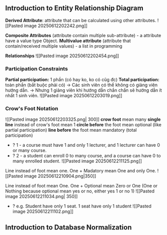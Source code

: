 ## Introduction to Entity Relationship Diagram
**Derived Attribute**: attribute that can be calculated using other attributes.
![[Pasted image 20250612202242.png]]

**Composite Attributes** (attribute contain multiple sub-attribute) - a attribute have a value type Object.
**Multivalue attribute** (attribute that contain/received multiple values) - a list in programming

**Relationships**
![[Pasted image 20250612202454.png]]


### Participation Constraints
**Partial participation:** 1 phần (có hay ko, ko có cũg đc) 
**Total participation:** toàn phần (bắt buộc phải có)
-> Các sinh viên có thể không có giảng viên hướng dẫn. 
-> Nhưng 1 giảng viên khi hướng dẫn chắn chắn sẽ hướng dẫn ít nhất 1 sinh viên.
![[Pasted image 20250612203019.png]] 


### Crow's Foot Notation
![[Pasted image 20250612203325.png| 300]]
**crow foot** mean many
**single line** instead of crow's foot mean 1 
**circle before** the foot mean optional (like partial participation) 
**line before** the foot mean mandatory (total participation) 
+ ? 1 - a course must have 1 and only 1 lecturer, and 1 lecturer can have 0 or many course. 
+ ? 2 - a student can enroll 0 to many course, and a course can have 0 to many enrolled student.
![[Pasted image 20250612211125.png]]

Line instead of foot mean one. One + Madatory mean One and only One.
![[Pasted image 20250612210904.png|350]]

Line instead of foot mean One. One + Optional mean Zero or One (One or Nothing because optional mean yes or no, either yes 1 or no 1)
![[Pasted image 20250612211034.png| 350]]

+ ? e.g. Student have only 1 seat. 1 seat have only 1 student
![[Pasted image 20250612211102.png]]

## Introduction to Database Normalization
